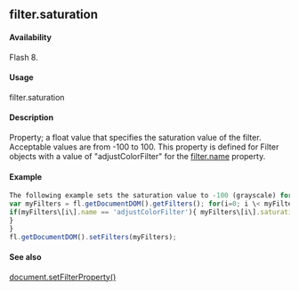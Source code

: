 ## filter.saturation

#### Availability

Flash 8.

#### Usage

filter.saturation

#### Description

Property; a float value that specifies the saturation value of the filter. Acceptable values are from -100 to 100. This property is defined for Filter objects with a value of "adjustColorFilter" for the [filter.name](#!AdobeDocs/developers-animatesdk-docs/test/Filter_object/filter13.md) property.

#### Example

```javascript
The following example sets the saturation value to -100 (grayscale) for the Adjust Color filters on the selected object(s):
var myFilters = fl.getDocumentDOM().getFilters(); for(i=0; i \< myFilters.length; i++){
if(myFilters\[i\].name == 'adjustColorFilter'){ myFilters\[i\].saturation = 0-100;
}
}
fl.getDocumentDOM().setFilters(myFilters);

```
#### See also

[document.setFilterProperty()](#!AdobeDocs/developers-animatesdk-docs/test/Document_object/docum520.md)
